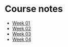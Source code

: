 # Course notes

- [Week 01](Course_Notes_Week_01.md)
- [Week 02](Course_Notes_Week_02.md)
- [Week 03](Course_Notes_Week_03.md)
- [Week 04](Course_Notes_Week_04.md)
